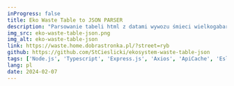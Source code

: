 ```yaml
---
inProgress: false
title: Eko Waste Table to JSON PARSER
description: "Parsowanie tabeli html z datami wywozu śmieci wielkogabarytowych dla poszczególnych ulic i osiedli we Wrocławiu do danych w pliku .json."
img_src: eko-waste-table-json.png
img_alt: eko-waste-table-json
link: https://waste.home.dobrastronka.pl/?street=ryb
github: https://github.com/StCieslicki/ekosystem-waste-table-json
tags: ['Node.js', 'Typescript', 'Express.js', 'Axios', 'ApiCache', 'Eslint', 'Docker', 'Github Actions', 'Trivy', 'Natural Sorting']
lang: pl
date: 2024-02-07
---
```

